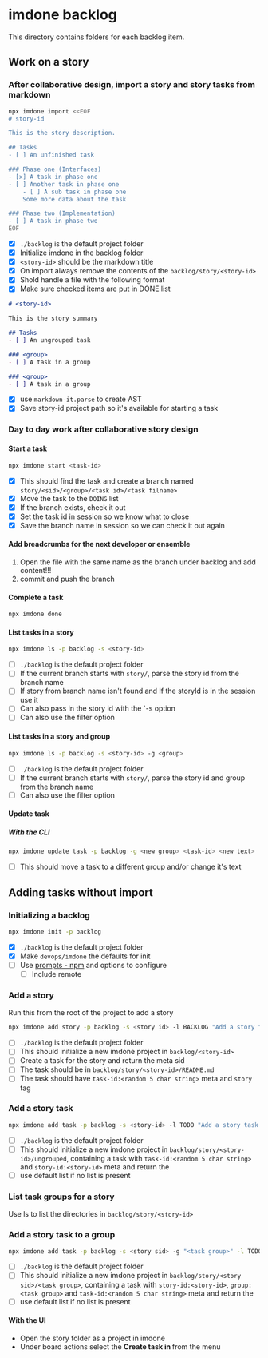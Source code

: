 imdone backlog
====

This directory contains folders for each backlog item.

## Work on a story
### After collaborative design, import a story and story tasks from markdown
```bash
npx imdone import <<EOF                                                                    ─╯
# story-id

This is the story description.

## Tasks
- [ ] An unfinished task 

### Phase one (Interfaces)
- [x] A task in phase one
- [ ] Another task in phase one
    - [ ] A sub task in phase one
    Some more data about the task

### Phase two (Implementation)
- [ ] A task in phase two
EOF
```
- [x] `./backlog` is the default project folder
- [x] Initialize imdone in the backlog folder
- [x] `<story-id>` should be the markdown title
- [x] On import always remove the contents of the `backlog/story/<story-id>`
- [x] Shold handle a file with the following format
- [x] Make sure checked items are put in DONE list
```markdown
# <story-id>

This is the story summary

## Tasks
- [ ] An ungrouped task

### <group>
- [ ] A task in a group

### <group>
- [ ] A task in a group
```
- [x] use `markdown-it.parse` to create AST
- [x] Save story-id project path so it's available for starting a task

### Day to day work after collaborative story design

#### Start a task
```bash
npx imdone start <task-id>
```
- [x] This should find the task and create a branch named `story/<sid>/<group>/<task id>/<task filname>`
- [x] Move the task to the `DOING` list
- [x] If the branch exists, check it out
- [x] Set the task id in session so we know what to close
- [x] Save the branch name in session so we can check it out again

#### Add breadcrumbs for the next developer or ensemble
1. Open the file with the same name as the branch under backlog and add content!!!
2. commit and push the branch

#### Complete a task
```bash
npx imdone done
```

#### List tasks in a story
```bash
npx imdone ls -p backlog -s <story-id>
``` 
- [ ] `./backlog` is the default project folder
- [ ] If the current branch starts with `story/`, parse the story id from the branch name
- [ ] If story from branch name isn't found and If the storyId is in the session use it
- [ ] Can also pass in the story id with the `-s <story-id> option
- [ ] Can also use the filter option

#### List tasks in a story and group
```bash
npx imdone ls -p backlog -s <story-id> -g <group>
``` 
- [ ] `./backlog` is the default project folder
- [ ] If the current branch starts with `story/`, parse the story id and group from the branch name
- [ ] Can also use the filter option

#### Update task

##### With the CLI
```bash
npx imdone update task -p backlog -g <new group> <task-id> <new text>
```
- [ ] This should move a task to a different group and/or change it's text

## Adding tasks without import

### Initializing a backlog
```bash
npx imdone init -p backlog
```
- [x] `./backlog` is the default project folder
- [x] Make `devops/imdone` the defaults for init
- [ ] Use [prompts - npm](https://www.npmjs.com/package/prompts) and options to configure
    - [ ] Include remote

### Add a story
Run this from the root of the project to add a story
```bash
npx imdone add story -p backlog -s <story id> -l BACKLOG "Add a story from the command line" 
```
- [ ] `./backlog` is the default project folder
- [ ] This should initialize a new imdone project in `backlog/<story-id>`
- [ ] Create a task for the story and return the meta sid
- [ ] The task should be in `backlog/story/<story-id>/README.md`
- [ ] The task should have `task-id:<random 5 char string>` meta and `story` tag

### Add a story task
```bash
npx imdone add task -p backlog -s <story-id> -l TODO "Add a story task from the command line"
```
- [ ] `./backlog` is the default project folder
- [ ] This should initialize a new imdone project in `backlog/story/<story-id>/ungrouped`, containing a task with `task-id:<random 5 char string>` and `story-id:<story-id>` meta and return the <task-id>
- [ ] use default list if no list is present

### List task groups for a story
Use ls to list the directories in `backlog/story/<story-id>`

### Add a story task to a group
```bash
npx imdone add task -p backlog -s <story sid> -g "<task group>" -l TODO "Add a story task with group from the command line"
```
- [ ] `./backlog` is the default project folder
- [ ] This should initialize a new imdone project in `backlog/story/<story sid>/<task group>`, containing a task with `story-id:<story-id>`, `group:<task group>` and `task-id:<random 5 char string>` meta and return the <task-id>
- [ ] use default list if no list is present

#### With the UI
- Open the story folder as a project in imdone
- Under board actions select the **Create task in <group>** from the menu

